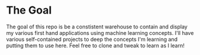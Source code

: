 # The Goal
The goal of this repo is be a constistent warehouse to contain and display my various first hand applications using machine learning concepts. 
I'll have various self-contained projects to deep the concepts I'm learning and putting them to use here. Feel free to clone and tweak to learn as I learn!
